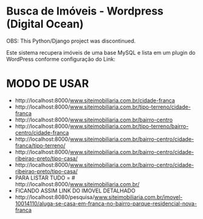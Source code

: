# Busca de Imóveis  - Wordpress (Digital Ocean)

OBS: This Python/Django project was discontinued.

Este sistema recupera imóveis de uma base MySQL e lista em um plugin do WordPress conforme configuração do Link:

# MODO DE USAR

 - http://localhost:8000/www.siteimobiliaria.com.br/cidade-franca
 - http://localhost:8000/www.siteimobiliaria.com.br/tipo-terreno/cidade-franca
 - http://localhost:8000/www.siteimobiliaria.com.br/bairro-centro
 - http://localhost:8000/www.siteimobiliaria.com.br/tipo-terreno/bairro-centro/cidade-franca
 - http://localhost:8000/www.siteimobiliaria.com.br/bairro-centro/cidade-franca/tipo-terreno/
 - http://localhost:8000/www.siteimobiliaria.com.br/bairro-centro/cidade-ribeirao-preto/tipo-casa/
 - http://localhost:8000/www.siteimobiliaria.com.br/bairro-centro/cidade-ribeirao-preto/tipo-casa/
 - PARA LISTAR TUDO = # http://localhost:8000/www.siteimobiliaria.com.br/
 - FICANDO ASSIM LINK DO IMOVEL DETALHADO
 - http://localhost:8080/pesquisa/www.siteimobiliaria.com.br/imovel-10014110/aluga-se-casa-em-franca-no-bairro-parque-residencial-nova-franca

